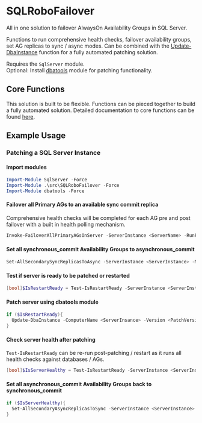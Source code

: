 # SQLRoboFailover

All in one solution to failover AlwaysOn Availability Groups in SQL Server.

Functions to run comprehensive health checks, failover availability groups, set AG replicas to sync / async modes. Can be combined with the [Update-DbaInstance](https://docs.dbatools.io/#Update-DbaInstance) function for a fully automated patching solution. 

Requires the `SqlServer` module.  
Optional: Install [dbatools](https://dbatools.io/) module for patching functionality.

## Core Functions

This solution is built to be flexible. Functions can be pieced together to build a fully automated solution. Detailed documentation to core functions can be found [here](./docs/CoreFunctions.md). 

## Example Usage

### Patching a SQL Server Instance

#### Import modules

```powershell
Import-Module SqlServer -Force
Import-Module .\src\SQLRoboFailover -Force
Import-Module dbatools -Force
```

#### Failover all Primary AGs to an available sync commit replica
Comprehensive health checks will be completed for each AG pre and post failover with a built in health polling mechanism.

```powershell
Invoke-FailoverAllPrimaryAGsOnServer -ServerInstance <ServerName> -RunPostFailoverChecks -ScriptOnly:$false -Confirm
```

#### Set all synchronous_commit Availability Groups to asynchronous_commit
```powershell
Set-AllSecondarySyncReplicasToAsync -ServerInstance <ServerInstance> -MaintainHAForAGs -ScriptOnly:$false -Confirm
```

#### Test if server is ready to be patched or restarted
```powershell
[bool]$IsRestartReady = Test-IsRestartReady -ServerInstance <ServerInstance> -Verbose
```

#### Patch server using dbatools module
```powershell
if ($IsRestartReady){
  Update-DbaInstance -ComputerName <ServerInsance> -Version <PatchVersion> -Path \\network\share
}
```

#### Check server health after patching
`Test-IsRestartReady` can be re-run post-patching / restart as it runs all health checks against databases / AGs.

```powershell
[bool]$IsServerHealthy = Test-IsRestartReady -ServerInstance <ServerInstance> -Verbose
```

#### Set all asynchronous_commit Availability Groups back to synchronous_commit
```powershell
if ($IsServerHealthy){
  Set-AllSecondaryAsyncReplicasToSync -ServerInstance <ServerInstance> -ForceSingleSyncCopy -ScriptOnly:$false -Confirm
}
```


